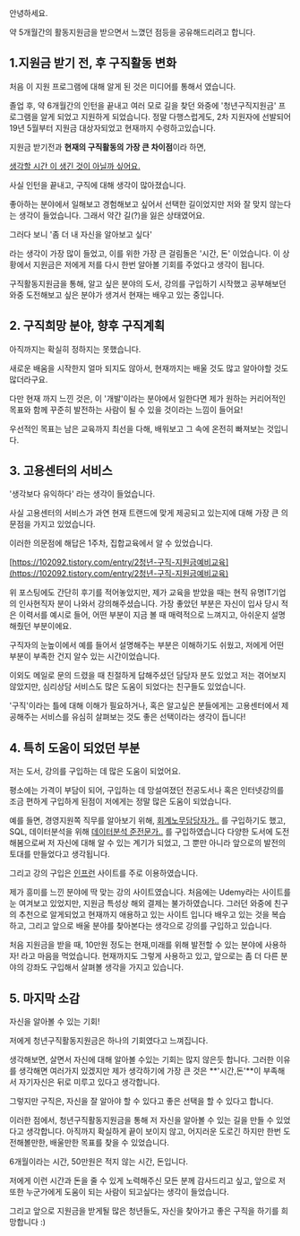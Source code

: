 안녕하세요. 

약 5개월간의 활동지원금을 받으면서 느꼈던 점등을 공유해드리려고 합니다.



## 1.지원금 받기 전, 후 구직활동 변화

처음 이 지원 프로그램에 대해 알게 된 것은 미디어를 통해서 였습니다.

졸업 후, 약 6개월간의 인턴을 끝내고 여러 모로 길을 찾던 와중에  '청년구직지원금' 프로그램을 알게 되었고 지원하게 되었습니다. 정말 다행스럽게도, 2차 지원자에 선발되어 19년 5월부터 지원금 대상자되었고 현재까지 수령하고있습니다.

지원금 받기전과 **현재의 구직활동의 가장 큰 차이점**이라 하면,

<u>생각할 시간 이 생긴 것이 아닐까 싶어요.</u>

사실 인턴을 끝내고, 구직에 대해 생각이 많아졌습니다. 

좋아하는 분야에서 일해보고 경험해보고 싶어서 선택한 길이었지만 저와 잘 맞지 않는다는 생각이 들었습니다. 그래서 약간 길(?)을 잃은 상태였어요.

그러다 보니 '좀 더 내 자신을 알아보고 싶다'

라는 생각이 가장 많이 들었고, 이를 위한 가장 큰 걸림돌은 '시간, 돈' 이었습니다. 이 상황에서 지원금은 저에게 저를 다시 한번 알아볼 기회를 주었다고 생각이 됩니다.



구직활동지원금을 통해, 알고 싶은 분야의 도서, 강의를 구입하기 시작했고 공부해보던 와중 도전해보고 싶은 분야가 생겨서 현재는 배우고 있는 중입니다. 



## 2. 구직희망 분야, 향후 구직계획

아직까지는 확실히 정하지는 못했습니다.



새로운 배움을 시작한지 얼마 되지도 않아서, 현재까지는 배울 것도 많고 알아야할 것도 많더라구요.

다만 현재 까지 느낀 것은, 이 '개발'이라는 분야에서 일한다면 제가 원하는 커리어적인 목표와 함께 꾸준히 발전하는 사람이 될 수 있을 것이라는 느낌이 들어요!

우선적인 목표는 남은 교육까지 최선을 다해, 배워보고 그 속에 온전히 빠져보는 것입니다.





## 3. 고용센터의 서비스

'생각보다 유익하다' 라는 생각이 들었습니다.



사실 고용센터의 서비스가 과연 현재 트랜드에 맞게 제공되고 있는지에 대해 가장 큰 의문점을 가지고 있었습니다.

이러한 의문점에 해답은 1주차, 집합교육에서 알 수 있었습니다.

[https://102092.tistory.com/entry/2청년-구직-지원금예비교육](https://102092.tistory.com/entry/2청년-구직-지원금예비교육)

위 포스팅에도 간단히 후기를 적어놓았지만, 제가 교육을 받았을 때는 현직 유명IT기업의 인사현직자 분이 나와서 강의해주셨습니다. 가장 좋았던 부분은 자신이 입사 당시 적은 이력서를 예시로 들어, 어떤 부분이 지금 볼 때 매력적으로 느껴지고, 아쉬운지 설명해줬던 부분이에요.

구직자의 눈높이에서 예를 들어서 설명해주는 부분은 이해하기도 쉬웠고, 저에게 어떤 부분이 부족한 건지 알수 있는 시간이었습니다.



이외도 메일로 문의 드렸을 때 친절하게 답해주셨던 담당자 분도 있었고 저는 겪어보지 않았지만, 심리상담 서비스도 많은 도움이 되었다는 친구들도 있었습니다.



'구직'이라는 틀에 대해 이해가 필요하거나, 혹은 알고싶은 분들에게는 고용센터에서 제공해주는 서비스를 유심히 살펴보는 것도 좋은 선택이라는 생각이 듭니다! 

## 4. 특히 도움이 되었던 부분

저는 도서, 강의를 구입하는 데 많은 도움이 되었어요.



평소에는 가격이 부담이 되어, 구입하는 데 망설여졌던 전공도서나 혹은 인터넷강의를 조금 편하게 구입하게 된점이 저에게는 정말 많은 도움이 되었습니다.

예를 들면, 경영지원쪽 직무를 알아보기 위해, [회계노무담당자가..](http://www.yes24.com/Product/goods/67093729) 를 구입하기도 했고, SQL, 데이터분석을 위해 [데이터분석 준전문가..](yes24.com/Product/Goods/69774875) 를 구입하였습니다 다양한 도서에 도전해봄으로써 저 자신에 대해 알 수 있는 계기가 되었고, 그 뿐만 아니라 앞으로의 발전의 토대를 만들었다고 생각됩니다.

그리고 강의 구입은 [인프런](https://www.inflearn.com/) 사이트를 주로 이용하였습니다. 

제가 흥미를 느낀 분야에 딱 맞는 강의 사이트였습니다. 처음에는 Udemy라는 사이트를 눈 여겨보고 있었지만, 지원금 특성상 해외 결제는 불가하였습니다. 그러던 와중에 친구의 추천으로 알게되었고 현재까지 애용하고 있는 사이트 입니다 배우고 있는 것을 복습하고, 그리고 앞으로 배울 분야를 찾아본다는 생각으로 강의를 구입하고 있습니다.

처음 지원금을 받을 때, 10만원 정도는 현재,미래를 위해 발전할 수 있는 분야에 사용하자! 라고 마음을 먹었습니다. 현재까지도 그렇게 사용하고 있고, 앞으로는 좀 더 다른 분야의 강좌도 구입해서 살펴볼 생각을 가지고 있습니다.





## 5. 마지막 소감

자신을 알아볼 수 있는 기회!



저에게 청년구직활동지원금은 하나의 기회였다고 느껴집니다.

생각해보면, 살면서 자신에 대해 알아볼 수있는 기회는 많지 않은듯 합니다. 그러한 이유를 생각해면 여러가지 있겠지만 제가 생각하기에 가장 큰 것은 **'시간,돈'**이 부족해서 자기자신은 뒤로 미루고 있다고 생각합니다. 

그렇지만 구직은, 자신을 잘 알아야 할 수 있다고 좋은 선택을 할 수 있다고 합니다.

이러한 점에서, 청년구직활동지원금을 통해 저 자신을 알아볼 수 있는 길을 만들 수 있었다고 생각합니다. 아직까지 확실하게 끝이 보이지 않고, 어지러운 도로긴 하지만 한번 도전해볼만한, 배울만한 목표를 찾을 수 있었습니다.



6개월이라는 시간, 50만원은 적지 않는 시간, 돈입니다.

저에게 이런 시간과 돈을 줄 수 있게 노력해주신 모든 분께 감사드리고 싶고, 앞으로 저 또한 누군가에게 도움이 되는 사람이 되고싶다는 생각이 들었습니다.

그리고 앞으로 지원금을 받게될 많은 청년들도, 자신을 찾아가고 좋은 구직을 하기를 희망합니다 :)





 